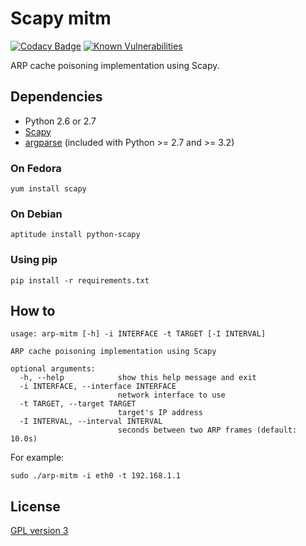# Scapy mitm

[![Codacy Badge](https://api.codacy.com/project/badge/Grade/f5ccc6e8643f4bd9bddfb1e4f7377fac)](https://www.codacy.com/app/skyper/scapy-mitm?utm_source=github.com&amp;utm_medium=referral&amp;utm_content=SkypLabs/scapy-mitm&amp;utm_campaign=Badge_Grade) [![Known Vulnerabilities](https://snyk.io/test/github/skyplabs/scapy-mitm/badge.svg?targetFile=requirements.txt)](https://snyk.io/test/github/skyplabs/scapy-mitm?targetFile=requirements.txt)

ARP cache poisoning implementation using Scapy.

## Dependencies

* Python 2.6 or 2.7
* [Scapy][scapy]
* [argparse][argparse] (included with Python >= 2.7 and >= 3.2)

### On Fedora

    yum install scapy

### On Debian

    aptitude install python-scapy

### Using pip

    pip install -r requirements.txt

## How to

    usage: arp-mitm [-h] -i INTERFACE -t TARGET [-I INTERVAL]

    ARP cache poisoning implementation using Scapy

    optional arguments:
      -h, --help            show this help message and exit
      -i INTERFACE, --interface INTERFACE
                            network interface to use
      -t TARGET, --target TARGET
                            target's IP address
      -I INTERVAL, --interval INTERVAL
                            seconds between two ARP frames (default: 10.0s)

For example:

    sudo ./arp-mitm -i eth0 -t 192.168.1.1

## License

[GPL version 3][GPLv3]

 [scapy]: https://pypi.python.org/pypi/scapy "Scapy: interactive packet manipulation tool"
 [argparse]: https://pypi.python.org/pypi/argparse "argparse: Python command-line parsing library"
 [GPLv3]: https://www.gnu.org/licenses/gpl.txt "GPL version 3"
